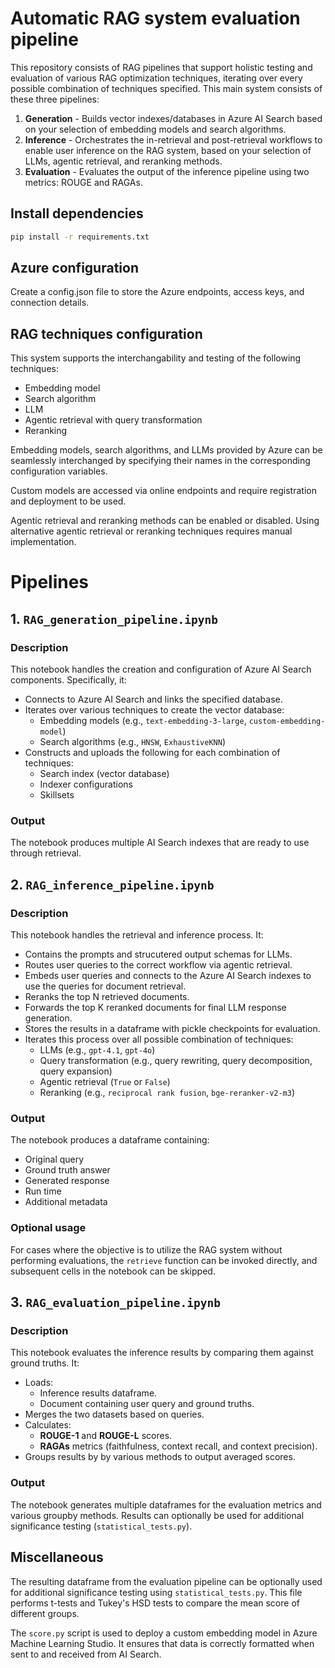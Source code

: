 # Automatic RAG system evaluation pipeline

This repository consists of RAG pipelines that support holistic testing and evaluation of various RAG optimization techniques, iterating over every possible combination of techniques specified. This main system consists of these three pipelines:

1. **Generation** - Builds vector indexes/databases in Azure AI Search based on your selection of embedding models and search algorithms.
2. **Inference** - Orchestrates the in-retrieval and post-retrieval workflows to enable user inference on the RAG system, based on your selection of LLMs, agentic retrieval, and reranking methods.
3. **Evaluation** - Evaluates the output of the inference pipeline using two metrics: ROUGE and RAGAs. 

## Install dependencies


```bash
pip install -r requirements.txt
```

## Azure configuration

Create a config.json file to store the Azure endpoints, access keys, and connection details.

## RAG techniques configuration 
This system supports the interchangability and testing of the following techniques:
- Embedding model
- Search algorithm
- LLM
- Agentic retrieval with query transformation
- Reranking

Embedding models, search algorithms, and LLMs provided by Azure can be seamlessly interchanged by specifying their names in the corresponding configuration variables.

Custom models are accessed via online endpoints and require registration and deployment to be used.

Agentic retrieval and reranking methods can be enabled or disabled. Using alternative agentic retrieval or reranking techniques requires manual implementation. 

# Pipelines

## 1. `RAG_generation_pipeline.ipynb`

### Description
This notebook handles the creation and configuration of Azure AI Search components. Specifically, it:
- Connects to Azure AI Search and links the specified database.
- Iterates over various techniques to create the vector database:
  - Embedding models (e.g., `text-embedding-3-large`, `custom-embedding-model`)
  - Search algorithms (e.g., `HNSW`, `ExhaustiveKNN`)
- Constructs and uploads the following for each combination of techniques:
  - Search index (vector database)
  - Indexer configurations
  - Skillsets
 
### Output
The notebook produces multiple AI Search indexes that are ready to use through retrieval.

## 2. `RAG_inference_pipeline.ipynb`

### Description
This notebook handles the retrieval and inference process. It:
- Contains the prompts and strucutered output schemas for LLMs.
- Routes user queries to the correct workflow via agentic retrieval.
- Embeds user queries and connects to the Azure AI Search indexes to use the queries for document retrieval.
- Reranks the top N retrieved documents.
- Forwards the top K reranked documents for final LLM response generation.
- Stores the results in a dataframe with pickle checkpoints for evaluation.
- Iterates this process over all possible combination of techniques:
  - LLMs (e.g., `gpt-4.1`, `gpt-4o`)
  - Query transformation (e.g., query rewriting, query decomposition, query expansion)
  - Agentic retrieval (`True` or `False`)
  - Reranking (e.g., `reciprocal rank fusion`, `bge-reranker-v2-m3`)

### Output
The notebook produces a dataframe containing:
- Original query
- Ground truth answer
- Generated response
- Run time
- Additional metadata

### Optional usage
For cases where the objective is to utilize the RAG system without performing evaluations, the `retrieve` function can be invoked directly, and subsequent cells in the notebook can be skipped. 

## 3. `RAG_evaluation_pipeline.ipynb`

### Description
This notebook evaluates the inference results by comparing them against ground truths. It:
- Loads:
  - Inference results dataframe.
  - Document containing user query and ground truths.
- Merges the two datasets based on queries.
- Calculates:
  - **ROUGE-1** and **ROUGE-L** scores.
  - **RAGAs** metrics (faithfulness, context recall, and context precision).
- Groups results by by various methods to output averaged scores.

### Output
The notebook generates multiple dataframes for the evaluation metrics and various groupby methods. Results can optionally be used for additional significance testing (`statistical_tests.py`).

## Miscellaneous

The resulting dataframe from the evaluation pipeline can be optionally used for additional significance testing using `statistical_tests.py`. This file performs t-tests and Tukey's HSD tests to compare the mean score of different groups.

The `score.py` script is used to deploy a custom embedding model in Azure Machine Learning Studio. It ensures that data is correctly formatted when sent to and received from AI Search.

